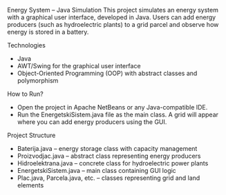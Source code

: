 Energy System – Java Simulation
This project simulates an energy system with a graphical user interface, developed in Java. Users can add energy producers (such as hydroelectric plants) to a grid parcel and observe how energy is stored in a battery.

Technologies
- Java
- AWT/Swing for the graphical user interface
- Object-Oriented Programming (OOP) with abstract classes and polymorphism

How to Run?
- Open the project in Apache NetBeans or any Java-compatible IDE.
- Run the EnergetskiSistem.java file as the main class.
A grid will appear where you can add energy producers using the GUI.

Project Structure
- Baterija.java – energy storage class with capacity management
- Proizvodjac.java – abstract class representing energy producers
- Hidroelektrana.java – concrete class for hydroelectric power plants
- EnergetskiSistem.java – main class containing GUI logic
- Plac.java, Parcela.java, etc. – classes representing grid and land elements

